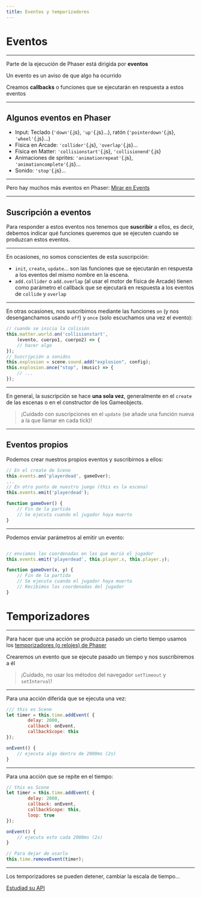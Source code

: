 ```yaml
---
title: Eventos y temporizadores
---
```



# Eventos


---

Parte de la ejecución de Phaser está dirigida por **eventos**

Un evento es un aviso de que algo ha ocurrido

Creamos **callbacks** o funciones que se ejecutarán en respuesta a estos eventos

---

## Algunos eventos en Phaser

- Input: Teclado (`'down'`{.js}, `'up'`{.js}...), ratón (`'pointerdown'`{.js}, `'wheel'`{.js}...)
- Física en Arcade: `'collider'`{.js}, `'overlap'`{.js}...
- Física en Matter: `'collisionstart'`{.js}, `'collisionend'`{.js} 
- Animaciones de sprites: `'animationrepeat'`{.js}, `'animationcomplete'`{.js}...
- Sonido: `'stop'`{.js}...

---

Pero hay muchos más eventos en Phaser: [Mirar en Events](https://newdocs.phaser.io/docs/3.55.2/events)

---

## Suscripción a eventos

Para responder a estos eventos nos tenemos que **suscribir** a ellos, es decir, debemos indicar qué funciones queremos que se ejecuten cuando se produzcan estos eventos.

---

En ocasiones, no somos conscientes de esta suscripción:

- `init`, `create`, `update`... son las funciones que se ejecutarán en respuesta a los eventos del mismo nombre en la escena.
- `add.collider` o `add.overlap` (al usar el motor de física de Arcade) tienen como parámetro el callback que se ejecutará en respuesta a los eventos de `collide` y `overlap`

---

En otras ocasiones, nos suscribimos mediante las funciones `on` (y nos desenganchamos usando `off`) y `once` (solo escuchamos una vez el evento):

```js
// cuando se inicia la colisión
this.matter.world.on('collisionstart', 
    (evento, cuerpo1, cuerpo2) => {
    // hacer algo
});
// Suscripción a sonidos
this.explosion = scene.sound.add("explosion", config);
this.explosion.once("stop", (music) => {
    // ...
});
```

---

En general, la suscripción se hace **una sola vez**, generalmente en el `create` de las escenas o en el constructor de los Gameobjects.

> ¡Cuidado con suscripciones en el `update` (se añade una función nueva a la que llamar en cada tick)!

---

## Eventos propios

Podemos crear nuestros propios eventos y suscribirnos a ellos:

```js
// En el create de Scene 
this.events.on('playerdead', gameOver);
...
// En otro punto de nuestro juego (this es la escena)
this.events.emit('playerdead');

function gameOver() {
    // Fin de la partida
    // Se ejecuta cuando el jugador haya muerto
}
```

--- 

Podemos enviar parámetros al emitir un evento:

```js

// enviamos las coordenadas en las que murió el jugador
this.events.emit('playerdead', this.player.x, this.player.y);

function gameOver(x, y) {
    // Fin de la partida
    // Se ejecuta cuando el jugador haya muerto
    // Recibimos las coordenadas del jugador
}
```


# Temporizadores

---

Para hacer que una acción se produzca pasado un cierto tiempo usamos los [temporizadores (o relojes) de Phaser](https://newdocs.phaser.io/docs/3.55.2/Phaser.Time.Clock)

Crearemos un evento que se ejecute pasado un tiempo y nos suscribiremos a él

> ¡Cuidado, no usar los métodos del navegador `setTimeout` y `setInterval`!

---

Para una acción diferida que se ejecuta una vez:

```js
/// this es Scene
let timer = this.time.addEvent( {
        delay: 2000, 
        callback: onEvent,
        callbackScope: this 
});

onEvent() {
    // ejecuta algo dentro de 2000ms (2s)
}

```

---

Para una acción que se repite en el tiempo:

```js
// this es Scene
let timer = this.time.addEvent( {
        delay: 2000, 
        callback: onEvent,
        callbackScope: this,
        loop: true
});

onEvent() {
    // ejecuta esto cada 2000ms (2s)
}

// Para dejar de usarlo
this.time.removeEvent(timer);
```

---

Los temporizadores se pueden detener, cambiar la escala de tiempo...

[Estudiad su API](https://newdocs.phaser.io/docs/3.55.2/Phaser.Time.Clock)






